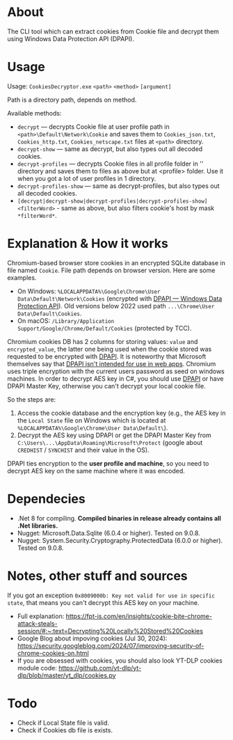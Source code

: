 # About

The CLI tool which can extract cookies from Cookie file and decrypt them using Windows Data Protection API (DPAPI).

# Usage

Usage: `CookiesDecryptor.exe` `<path>` `<method>` `[argument]`

Path is a directory path, depends on method.

Available methods:<br/>
- `decrypt` — decrypts Cookie file at user profile path in `<path>\Default\Network\Cookie` and saves them to `Cookies_json.txt`, `Cookies_http.txt`, `Cookies_netscape.txt` files at `<path>` directory.<br/>
- `decrypt-show` — same as decrypt, but also types out all decoded cookies.<br/>
- `decrypt-profiles` — decrypts Cookie files in all profile folder in '<path>' directory and saves them to files as above but at <path>\<profile> folder. Use it when you got a lot of user profiles in 1 directory.<br/>
- `decrypt-profiles-show` — same as decrypt-profiles, but also types out all decoded cookies.<br/>
- `[decrypt|decrypt-show|decrypt-profiles|decrypt-profiles-show]` `<filterWord>`  - same as above, but also filters cookie's host by mask `*filterWord*`.

# Explanation & How it works

Chromium-based browser store cookies in an encrypted SQLite database in file named `Cookie`. File path depends on browser version. Here are some examples.

- On Windows: `%LOCALAPPDATA%\Google\Chrome\User Data\Default\Network\Cookies` (encrypted with [DPAPI — Windows Data Protection API](https://learn.microsoft.com/en-us/dotnet/standard/security/how-to-use-data-protection)). Old versions below 2022 used path `...\Chrome\User Data\Default\Cookies`.
- On macOS: `/Library/Application Support/Google/Chrome/Default/Cookies` (protected by TCC).

Chromium cookies DB has 2 columns for storing values: `value` and `encrypted_value`, the latter one being used when the cookie stored was requested to be encrypted with [DPAPI](https://learn.microsoft.com/en-us/dotnet/standard/security/how-to-use-data-protection). It is noteworthy that Microsoft themselves say that [DPAPI isn't intended for use in web apps](https://learn.microsoft.com/en-us/aspnet/core/security/data-protection/introduction?view=aspnetcore-9.0#:~:text=The%20Windows%20data%20protection%20API%20%28DPAPI%29%20isn%27t%20intended%20for%20use%20in%20web%20apps). Chromium uses triple encryption with the current users password as seed on windows machines. In order to decrypt AES key in C#, you should use [DPAPI](https://learn.microsoft.com/en-us/dotnet/standard/security/how-to-use-data-protection) or have DPAPI Master Key, otherwise you can't decrypt your local cookie file.

So the steps are:
1. Access the cookie database and the encryption key (e.g., the AES key in the `Local State` file on Windows which is located at `%LOCALAPPDATA%\Google\Chrome\User Data\Default\`).
2. Decrypt the AES key using DPAPI or get the DPAPI Master Key from `C:\Users\...\AppData\Roaming\Microsoft\Protect` (google about `CREDHIST` / `SYNCHIST` and their value in the OS).

DPAPI ties encryption to the **user profile and machine**, so you need to decrypt AES key on the same machine where it was encoded.

# Dependecies 

- .Net 8 for compiling. **Compiled binaries in release already contains all .Net libraries.** 
- Nugget: Microsoft.Data.Sqlite (6.0.4 or higher). Tested on 9.0.8.
- Nugget: System.Security.Cryptography.ProtectedData (6.0.0 or higher). Tested on 9.0.8.

# Notes, other stuff and sources

If you got an exception `0x8009000b: Key not valid for use in specific state`, that means you can't decrypt this AES key on your machine.

- Full explanation: https://fpt-is.com/en/insights/cookie-bite-chrome-attack-steals-session/#:~:text=Decrypting%20Locally%20Stored%20Cookies
- Google Blog about impoving cookies (Jul 30, 2024): https://security.googleblog.com/2024/07/improving-security-of-chrome-cookies-on.html
- If you are obsessed with cookies, you should also look YT-DLP cookies module code: https://github.com/yt-dlp/yt-dlp/blob/master/yt_dlp/cookies.py

# Todo
- Check if Local State file is valid.
- Check if Cookies db file is exists. 
